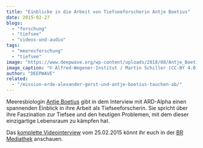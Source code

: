```yaml
---
title: "Einblicke in die Arbeit von Tiefseeforscherin Antje Boetius"
date: 2015-02-27
blogs: 
  - "forschung"
  - "tiefsee"
  - "videos-und-audio"
tags: 
  - "meeresforschung"
  - "tiefsee"
image: "https://www.deepwave.org/wp-content/uploads/2018/08/Antje_Boetius_Polarstern_Arktis_007_Martin_Schiller_awi-scaled.jpg"
image_caption: "© Alfred-Wegener-Institut / Martin Schiller (CC-BY 4.0)"
author: "DEEPWAVE"
related: 
  - "/mission-erde-alexander-gerst-und-antje-boetius-tauchen-ab/"
---
```


Meeresbiologin [Antje Boetius](https://www.deepwave.org/mission-erde-alexander-gerst-und-antje-boetius-tauchen-ab/) gibt in dem Interview mit ARD-Alpha einen spannenden Einblick in ihre Arbeit als Tiefseeforscherin. Sie spricht über ihre Faszination zur Tiefsee und den heutigen Problemen, mit dem dieser einzigartige Lebensraum zu kämpfen hat.

Das [komplette Videointerview](https://www.br.de/mediathek/video/alpha-forum-antje-boetius-tiefseeforscherin-alfred-wegener-institut-fuer-polar-und-meeresforschung-av:59a848b64c6a3200121c52e1) vom 25.02.2015 könnt ihr euch in der [BR Mediathek](https://www.br.de/mediathek) anschauen.
